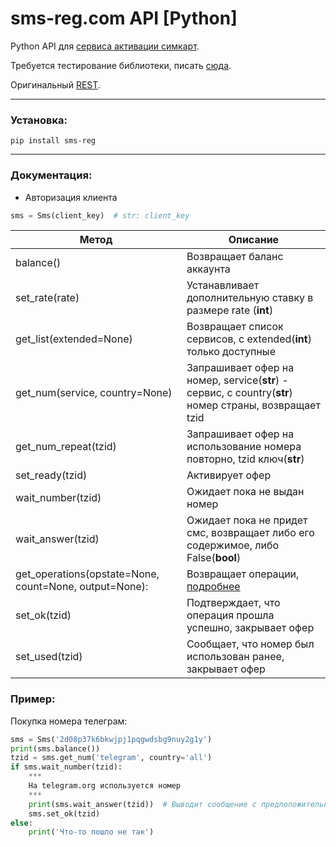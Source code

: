 # sms-reg.com API [Python]
  Python API для [сервиса активации симкарт](https://sms-reg.com).
  
  Требуется тестирование библиотеки, писать [сюда](https://linkedin.com/in/vbxx3).
  
  Оригинальный [REST](http://sms-reg.com/docs/API.html).
***
### Установка:
	
    pip install sms-reg
***
### Документация:
* Авторизация клиента
```python
sms = Sms(client_key)  # str: client_key
```
Метод             | Описание
------------------|----------------------
balance()         | Возвращает баланс аккаунта
set_rate(rate)    | Устанавливает дополнительную ставку в размере rate (**int**)
get_list(extended=None)    | Возвращает список сервисов, с extended(**int**) только доступные
get_num(service, country=None)| Запрашивает офер на номер, service(**str**) - сервис, с country(**str**) номер страны, возвращает tzid
get_num_repeat(tzid)      | Запрашивает офер на использование номера повторно, tzid ключ(**str**)
set_ready(tzid)   | Активирует офер
wait_number(tzid)       | Ожидает пока не выдан номер
wait_answer(tzid)      | Ожидает пока не придет смс, возвращает либо его содержимое, либо False(**bool**)
get_operations(opstate=None, count=None, output=None):        | Возвращает операции, [подробнее](http://sms-reg.com/docs/APImethods.html?getOperations)
set_ok(tzid)        | Подтверждает, что операция прошла успешно, закрывает офер
set_used(tzid)        | Сообщает, что номер был использован ранее, закрывает офер

### Пример:
Покупка номера телеграм:
```python
sms = Sms('2d08p37k6bkwjpj1pqgwdsbg9nuy2g1y')
print(sms.balance())
tzid = sms.get_num('telegram', country='all')
if sms.wait_number(tzid):
	***
	На telegram.org используется номер
	***
	print(sms.wait_answer(tzid))  # Выводит сообщение с предположительно кодом
	sms.set_ok(tzid)
else:
	print('Что-то пошло не так')
```
